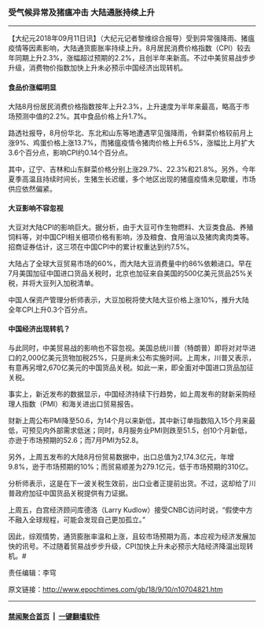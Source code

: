 ### 受气候异常及猪瘟冲击 大陆通胀持续上升
------------------------

<p>【大纪元2018年09月11日讯】（大纪元记者黎维综合报导）受到异常强降雨、猪瘟疫情等因素影响，大陆通货膨胀率持续上升。8月居民消费价格指数（CPI）较去年同期上升2.3%，涨幅超过预期的2.2%，且创半年来新高。不过中美贸易战步步升级，消费物价指数加快上升未必预示中国经济出现转机。</p>
<h4>食品价涨幅明显</h4>
<p>大陆8月份居民消费价格指数按年上升2.3%，上升速度为半年来最高，略高于市场预测中值的2.2%。其中食品价格上升1.7%。</p>
<p>路透社报导，8月份华北、东北和山东等地遭遇罕见强降雨，令鲜菜价格较前月上涨9%、鸡蛋价格上涨13.7%，而猪瘟疫情令猪肉价格上升6.5%，涨幅比上月扩大3.6个百分点，影响CPI约0.14个百分点。</p>
<p>其中，辽宁、吉林和山东鲜菜价格分别上涨29.7%、22.3%和21.8%。另外，今年夏季高温且持续时间长，生猪生长迟缓，多个地区出现的猪瘟疫情未见歇缓，市场供应依然偏紧。</p>
<h4>大豆影响不容忽视</h4>
<p>大豆对大陆CPI的影响巨大。据分析，由于大豆可作生物燃料、大豆类食品、养殖饲料等，对中国CPI相关细项价格有影响，涉及粮食、食用油以及猪肉禽肉类等。招商证券估计，这三项在中国CPI中的累计权重达到约7.5%。</p>
<p>大陆占了全球大豆贸易市场的60%，而大陆大豆消费量中约86%依赖进口。早在7月美国加征中国进口货品关税时，北京也加征来自美国的500亿美元货品25%关税，并将大豆列入加税清单。</p>
<p>中国人保资产管理分析师表示，大豆加税将使大陆大豆价格上涨10%，推升大陆全年CPI上升0.3个百分点。</p>
<h4>中国经济出现转机？</h4>
<p>与此同时，中美贸易战的影响也不容忽视。美国总统川普（特朗普）即将对对华进口的2,000亿美元货物加税25%，只是尚未公布实施时间。上周末，川普又表示，有意再另增2,670亿美元的中国货品关税。如此一来，即全面对中国进口货品加征关税。</p>
<p>事实上，新近发布的数据显示，中国经济持续下行趋势，如上周发布的财新采购经理人指数（PMI）和海关进出口贸易报告。</p>
<p>财新上周公布PMI降至50.6，为14个月以来新低，其中新订单指数陷入15个月来最低，可预见内外部需求低迷；同时，8月服务业PMI则跌至51.5，创10个月新低，亦逊于市场预期的52.6；而7月PMI为52.8。</p>
<p>另外，上周五发布的大陆8月份贸易数据中，出口总值为2,174.3亿元，年增9.8%，逊于市场预期的10%；而贸易顺差为279.1亿元，低于市场预期的310亿。</p>
<p>分析师表示，这是在下一波关税生效前，出口业者正提前出货。不过，这却给了川普政府加征中国货品关税提供有力证据。</p>
<p>上周五，白宫经济顾问库德洛（Larry Kudlow）接受CNBC访问时说，“假使中方不融入全球规程，可能会发现自己更加孤立。”</p>
<p>因此，综观情势，通货膨胀率温和上涨，且较市场预期为高，本应视为经济发展加快的讯号。不过随着贸易战步步升级，CPI加快上升未必预示大陆经济降温出现转机。#</p>
<p>责任编辑：李穹</p>

原文链接：http://www.epochtimes.com/gb/18/9/10/n10704821.htm


------------------------
#### [禁闻聚合首页](https://github.com/gfw-breaker/banned-news/blob/master/README.md) &nbsp;|&nbsp;  [一键翻墙软件](https://github.com/gfw-breaker/nogfw/blob/master/README.md)